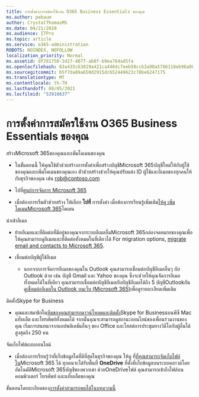 ```yaml
---
title: การตั้งค่าการสมัครใช้งาน O365 Business Essentials ของคุณ
ms.author: pebaum
author: CrystalThomasMS
ms.date: 04/21/2020
ms.audience: ITPro
ms.topic: article
ms.service: o365-administration
ROBOTS: NOINDEX, NOFOLLOW
localization_priority: Normal
ms.assetid: df781750-3d27-4077-ab0f-b9ea764ad5fa
ms.openlocfilehash: 63a435c63019a421ca440dc7eeb58ccb3a90a5786118eb96a081f60a10e7d0b8
ms.sourcegitcommit: b5f7da89a650d2915dc652449623c78be6247175
ms.translationtype: MT
ms.contentlocale: th-TH
ms.lasthandoff: 08/05/2021
ms.locfileid: "53910637"
---
```

# <a name="setting-up-your-o365-business-essentials-subscription"></a>การตั้งค่าการสมัครใช้งาน O365 Business Essentials ของคุณ

สร้างMicrosoft 365ของคุณและเพิ่มโดเมนของคุณ
  
- ในขั้นตอนนี้ ให้คุณใช้ตัวช่วยสร้างการตั้งค่าเพื่อสร้างบัญชีMicrosoft 365บัญชีใหม่ให้กับผู้ใช้ของคุณและเพิ่มโดเมนของคุณเอง ตัวช่วยสร้างช่วยให้คุณปรับแต่ง ID ผู้ใช้และอีเมลของทุกคนให้กับธุรกิจของคุณ เช่น rob@contoso.com [](mailto:rob@contoso.com)
    
- ไปที่[ศูนย์การจัดการ Microsoft 365](https://login.partner.microsoftonline.cn/)
    
- เมื่อต้องการเริ่มตัวช่วยสร้าง ให้เลือก **ไปที่** การตั้งค่า เมื่อต้องการเรียนรู้เพิ่มเติม[ให้ดู เพิ่มโดเมนMicrosoft 365](https://docs.microsoft.com/microsoft-365/admin/setup/add-domain)โดเมน
    
นําเข้าอีเมล
  
- ย้ายอีเมลและที่ติดต่อที่มีอยู่ของคุณจากระบบอีเมลอื่นMicrosoft 365กล่องจดหมายของคุณเพื่อให้คุณสามารถดูอีเมลและที่ติดต่อทั้งหมดในที่เดียวได้ For migration options, [migrate email and contacts to Microsoft 365](https://docs.microsoft.com/microsoft-365/admin/setup/migrate-email-and-contacts-admin).
    
- เชื่อมต่อบัญชีผู้ใช้อีเมล
    
  - นอกจากการจัดการอีเมลของคุณใน Outlook คุณสามารถเชื่อมต่อบัญชีอีเมลอื่นๆ กับ Outlook ด้วย เช่น บัญชี Gmail และ Yahoo ของคุณ ซึ่งจะช่วยให้คุณจัดการอีเมลทั้งหมดได้ในที่เดียว คุณสามารถเชื่อมต่อบัญชีอีเมลกับบัญชีอีเมลได้ถึง 5 บัญชีOutlookกัน ดู[เชื่อมต่ออีเมลใน Outlook บนเว็บ (Microsoft 365)](https://support.office.com/Article/Connect-email-accounts-in-Outlook-on-the-web-Office-365-d7012ff0-924f-4f78-8aca-c3912d886c4d)เพื่อดูรายละเอียดเพิ่มเติม 
    
ติดตั้งSkype for Business
  
- คุณและสมาชิกใน[ทีมของคุณสามารถดาวน์โหลดและติดตั้ง](https://support.office.com/Article/download-and-install-Skype-for-Business-8a0d4da8-9d58-44f9-9759-5c8f340cb3fb)Skype for Businessบนพีซี Mac แท็บเล็ต และโทรศัพท์ทั้งหมดได้ จากนั้นคุณจะสามารถดูสถานะออนไลน์ของเพื่อนร่วมงานของคุณ เริ่มการสนทนาจากแอปพลิเคชันอื่นๆ ของ Office และโฮสต์การประชุมทางวิดีโอกับผู้อื่นได้สูงสุดถึง 250 คน 
    
จัดเก็บไฟล์แบบออนไลน์
  
- เมื่อต้องการเรียนรู้ว่าที่เก็บข้อมูลใดที่ดีที่สุดในธุรกิจของคุณ ให้ดู ที่[ที่คุณสามารถจัดเก็บไฟล์ใน](https://support.office.com/article/c7c20284-bc94-47f4-9728-d28e9daf0790.aspx)Microsoft 365 ได้ ทุกคนจะได้รับพื้นที่ **OneDrive** ที่ตั้งที่เก็บข้อมูลบนระบบคลาวด์โดยอัตโนมัติMicrosoft 365บัญชีของพวกเขา ด้วยOneDriveไฟล์ คุณสามารถเข้าถึงไฟล์บนคอมพิวเตอร์ โทรศัพท์ และแท็บเล็ตของคุณ 
    
ขั้นตอนโดยละเอียดของ[การตั้งค่าสามารถพบได้ในบทความนี้](https://docs.microsoft.com/microsoft-365/admin/setup/setup)
  

